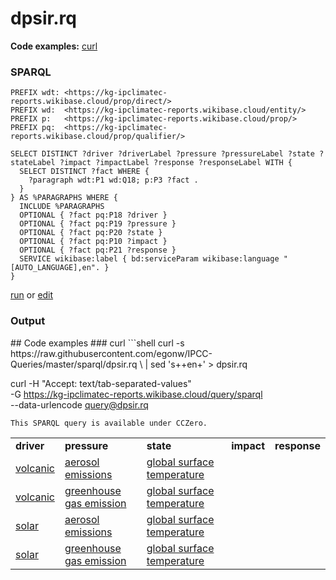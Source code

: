 # dpsir.rq
**Code examples:** [curl](#curl)
### SPARQL
```sparql
PREFIX wdt: <https://kg-ipclimatec-reports.wikibase.cloud/prop/direct/>
PREFIX wd:  <https://kg-ipclimatec-reports.wikibase.cloud/entity/>
PREFIX p:   <https://kg-ipclimatec-reports.wikibase.cloud/prop/>
PREFIX pq:  <https://kg-ipclimatec-reports.wikibase.cloud/prop/qualifier/>

SELECT DISTINCT ?driver ?driverLabel ?pressure ?pressureLabel ?state ?stateLabel ?impact ?impactLabel ?response ?responseLabel WITH {
  SELECT DISTINCT ?fact WHERE {
    ?paragraph wdt:P1 wd:Q18; p:P3 ?fact .
  }
} AS %PARAGRAPHS WHERE {
  INCLUDE %PARAGRAPHS
  OPTIONAL { ?fact pq:P18 ?driver }
  OPTIONAL { ?fact pq:P19 ?pressure }
  OPTIONAL { ?fact pq:P20 ?state }
  OPTIONAL { ?fact pq:P10 ?impact }
  OPTIONAL { ?fact pq:P21 ?response }
  SERVICE wikibase:label { bd:serviceParam wikibase:language "[AUTO_LANGUAGE],en". }
}
```
[run](https://kg-ipclimatec-reports.wikibase.cloud/query/embed.html#PREFIX%20wdt%3A%20%3Chttps%3A%2F%2Fkg-ipclimatec-reports.wikibase.cloud%2Fprop%2Fdirect%2F%3E%0APREFIX%20wd%3A%20%20%3Chttps%3A%2F%2Fkg-ipclimatec-reports.wikibase.cloud%2Fentity%2F%3E%0APREFIX%20p%3A%20%20%20%3Chttps%3A%2F%2Fkg-ipclimatec-reports.wikibase.cloud%2Fprop%2F%3E%0APREFIX%20pq%3A%20%20%3Chttps%3A%2F%2Fkg-ipclimatec-reports.wikibase.cloud%2Fprop%2Fqualifier%2F%3E%0A%0ASELECT%20DISTINCT%20%3Fdriver%20%3FdriverLabel%20%3Fpressure%20%3FpressureLabel%20%3Fstate%20%3FstateLabel%20%3Fimpact%20%3FimpactLabel%20%3Fresponse%20%3FresponseLabel%20WITH%20%7B%0A%20%20SELECT%20DISTINCT%20%3Ffact%20WHERE%20%7B%0A%20%20%20%20%3Fparagraph%20wdt%3AP1%20wd%3AQ18%3B%20p%3AP3%20%3Ffact%20.%0A%20%20%7D%0A%7D%20AS%20%25PARAGRAPHS%20WHERE%20%7B%0A%20%20INCLUDE%20%25PARAGRAPHS%0A%20%20OPTIONAL%20%7B%20%3Ffact%20pq%3AP18%20%3Fdriver%20%7D%0A%20%20OPTIONAL%20%7B%20%3Ffact%20pq%3AP19%20%3Fpressure%20%7D%0A%20%20OPTIONAL%20%7B%20%3Ffact%20pq%3AP20%20%3Fstate%20%7D%0A%20%20OPTIONAL%20%7B%20%3Ffact%20pq%3AP10%20%3Fimpact%20%7D%0A%20%20OPTIONAL%20%7B%20%3Ffact%20pq%3AP21%20%3Fresponse%20%7D%0A%20%20SERVICE%20wikibase%3Alabel%20%7B%20bd%3AserviceParam%20wikibase%3Alanguage%20%22%5BAUTO_LANGUAGE%5D%2Cen%22.%20%7D%0A%7D%0A) or [edit](https://kg-ipclimatec-reports.wikibase.cloud/query/#PREFIX%20wdt%3A%20%3Chttps%3A%2F%2Fkg-ipclimatec-reports.wikibase.cloud%2Fprop%2Fdirect%2F%3E%0APREFIX%20wd%3A%20%20%3Chttps%3A%2F%2Fkg-ipclimatec-reports.wikibase.cloud%2Fentity%2F%3E%0APREFIX%20p%3A%20%20%20%3Chttps%3A%2F%2Fkg-ipclimatec-reports.wikibase.cloud%2Fprop%2F%3E%0APREFIX%20pq%3A%20%20%3Chttps%3A%2F%2Fkg-ipclimatec-reports.wikibase.cloud%2Fprop%2Fqualifier%2F%3E%0A%0ASELECT%20DISTINCT%20%3Fdriver%20%3FdriverLabel%20%3Fpressure%20%3FpressureLabel%20%3Fstate%20%3FstateLabel%20%3Fimpact%20%3FimpactLabel%20%3Fresponse%20%3FresponseLabel%20WITH%20%7B%0A%20%20SELECT%20DISTINCT%20%3Ffact%20WHERE%20%7B%0A%20%20%20%20%3Fparagraph%20wdt%3AP1%20wd%3AQ18%3B%20p%3AP3%20%3Ffact%20.%0A%20%20%7D%0A%7D%20AS%20%25PARAGRAPHS%20WHERE%20%7B%0A%20%20INCLUDE%20%25PARAGRAPHS%0A%20%20OPTIONAL%20%7B%20%3Ffact%20pq%3AP18%20%3Fdriver%20%7D%0A%20%20OPTIONAL%20%7B%20%3Ffact%20pq%3AP19%20%3Fpressure%20%7D%0A%20%20OPTIONAL%20%7B%20%3Ffact%20pq%3AP20%20%3Fstate%20%7D%0A%20%20OPTIONAL%20%7B%20%3Ffact%20pq%3AP10%20%3Fimpact%20%7D%0A%20%20OPTIONAL%20%7B%20%3Ffact%20pq%3AP21%20%3Fresponse%20%7D%0A%20%20SERVICE%20wikibase%3Alabel%20%7B%20bd%3AserviceParam%20wikibase%3Alanguage%20%22%5BAUTO_LANGUAGE%5D%2Cen%22.%20%7D%0A%7D%0A)


### Output
<table>
  <tr>
    <td><b>driver</b></td>
    <td><b>pressure</b></td>
    <td><b>state</b></td>
    <td><b>impact</b></td>
    <td><b>response</b></td>
  </tr>
  <tr>
    <td><a href="https://kg-ipclimatec-reports.wikibase.cloud/entity/Q279">volcanic</a></td>
    <td><a href="https://kg-ipclimatec-reports.wikibase.cloud/entity/Q281">aerosol emissions</a></td>
    <td><a href="https://kg-ipclimatec-reports.wikibase.cloud/entity/Q294">global surface temperature</a></td>
    <td></td>
    <td></td>
  </tr>
  <tr>
    <td><a href="https://kg-ipclimatec-reports.wikibase.cloud/entity/Q279">volcanic</a></td>
    <td><a href="https://kg-ipclimatec-reports.wikibase.cloud/entity/Q290">greenhouse gas emission</a></td>
    <td><a href="https://kg-ipclimatec-reports.wikibase.cloud/entity/Q294">global surface temperature</a></td>
    <td></td>
    <td></td>
  </tr>
  <tr>
    <td><a href="https://kg-ipclimatec-reports.wikibase.cloud/entity/Q280">solar</a></td>
    <td><a href="https://kg-ipclimatec-reports.wikibase.cloud/entity/Q281">aerosol emissions</a></td>
    <td><a href="https://kg-ipclimatec-reports.wikibase.cloud/entity/Q294">global surface temperature</a></td>
    <td></td>
    <td></td>
  </tr>
  <tr>
    <td><a href="https://kg-ipclimatec-reports.wikibase.cloud/entity/Q280">solar</a></td>
    <td><a href="https://kg-ipclimatec-reports.wikibase.cloud/entity/Q290">greenhouse gas emission</a></td>
    <td><a href="https://kg-ipclimatec-reports.wikibase.cloud/entity/Q294">global surface temperature</a></td>
    <td></td>
    <td></td>
  </tr>
  <tr>
## Code examples
### curl
```shell
curl -s https://raw.githubusercontent.com/egonw/IPCC-Queries/master/sparql/dpsir.rq \
  | sed 's+<lang/>+en+' > dpsir.rq

curl -H "Accept: text/tab-separated-values" \
  -G https://kg-ipclimatec-reports.wikibase.cloud/query/sparql \
  --data-urlencode query@dpsir.rq
```
This SPARQL query is available under CCZero.
